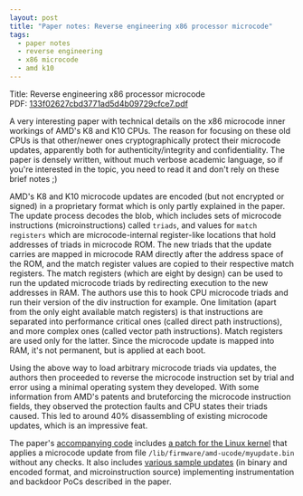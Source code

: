 ```yaml
---
layout: post
title: "Paper notes: Reverse engineering x86 processor microcode"
tags:
  - paper notes
  - reverse engineering
  - x86 microcode
  - amd k10
---
```

Title: Reverse engineering x86 processor microcode<br>
PDF: <a href="/public/133f02627cbd3771ad5d4b09729cfce7.pdf">133f02627cbd3771ad5d4b09729cfce7.pdf</a>

A very interesting paper with technical details on the x86 microcode inner
workings of AMD's K8 and K10 CPUs. The reason for focusing on these old CPUs
is that other/newer ones cryptographically protect their microcode updates,
apparently both for authenticity/integrity and confidentiality. The paper is
densely written, without much verbose academic language, so if you're
interested in the topic, you need to read it and don't rely on these brief
notes ;)

AMD's K8 and K10 microcode updates are encoded (but not encrypted or signed)
in a proprietary format which is only partly explained in the paper. The update
process decodes the blob, which includes sets of microcode instructions
(microinstructions) called `triads`, and values for `match registers` which are
microcode-internal register-like locations that hold addresses of triads in
microcode ROM. The new triads that the update carries are mapped in
microcode RAM directly after the address space of the ROM, and the match
register values are copied to their respective match registers. The match
registers (which are eight by design) can be used to run the updated
microcode triads by redirecting execution to the new addresses in RAM. The
authors use this to hook CPU microcode triads and run their version of the
div instruction for example. One limitation (apart from the only eight
available match registers) is that instructions are separated into
performance critical ones (called direct path instructions), and more complex
ones (called vector path instructions). Match registers are used only for the
latter. Since the microcode update is mapped into RAM, it's not permanent,
but is applied at each boot.

Using the above way to load arbitrary microcode triads via updates, the
authors then proceeded to reverse the microcode instruction set by trial and
error using a minimal operating system they developed. With some information
from AMD's patents and bruteforcing the microcode instruction fields, they
observed the protection faults and CPU states their triads caused. This led
to around 40% disassembling of existing microcode updates, which is an
impressive feat.

The paper's <a href="https://github.com/RUB-SysSec/Microcode">accompanying code</a>
includes <a href="https://github.com/RUB-SysSec/Microcode/tree/master/updatedriver">a
patch for the Linux kernel</a> that applies a microcode update from file
`/lib/firmware/amd-ucode/myupdate.bin` without any checks. It also includes
<a href="https://github.com/RUB-SysSec/Microcode/tree/master/updates">various
sample updates</a> (in binary and encoded format, and microinstruction source)
implementing instrumentation and backdoor PoCs described in the paper.
